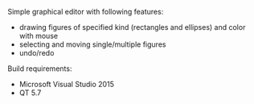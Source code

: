 Simple graphical editor with following features:

* drawing figures of specified kind (rectangles and ellipses) and color with mouse
* selecting and moving single/multiple figures
* undo/redo

Build requirements:
* Microsoft Visual Studio 2015
* QT 5.7
